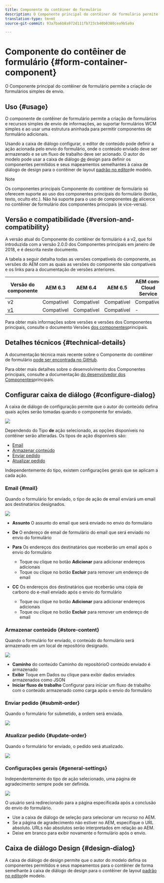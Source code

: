 ```yaml
---
title: Componente do contêiner de formulário
description: O Componente principal do contêiner de formulário permite a criação de formulários simples de envio.
translation-type: tm+mt
source-git-commit: 93a7ba6b8a972d111fb723cb40b0380cea9b5a9a

---
```



# Componente do contêiner de formulário {#form-container-component}

O Componente principal do contêiner de formulário permite a criação de formulários simples de envio.

## Uso {#usage}

O componente de contêiner de formulário permite a criação de formulários e recursos simples de envio de informações, ao suportar formulários WCM simples e ao usar uma estrutura aninhada para permitir componentes de formulário adicionais.

Usando a caixa de diálogo [](#configure-dialog) configurar, o editor de conteúdo pode definir a ação acionada pelo envio do formulário, onde o conteúdo enviado deve ser armazenado e se um fluxo de trabalho deve ser acionado. O autor do modelo pode usar a caixa de diálogo [de](#design-dialog) design para definir os componentes permitidos e seus mapeamentos semelhantes à caixa de diálogo de design para o contêiner de layout [padrão no editor](https://docs.adobe.com/content/help/en/experience-manager-cloud-service/sites/authoring/features/templates.html)de modelo.

>[!NOTE]
>
>Os componentes principais Componente do contêiner de formulário só oferecem suporte ao uso dos componentes principais do formulário (botão, texto, oculto etc.). Não há suporte para o uso de componentes [de](https://docs.adobe.com/content/help/en/experience-manager-65/authoring/siteandpage/default-components-foundation.html) alicerce no contêiner de formulário dos componentes principais (e vice-versa).

## Versão e compatibilidade {#version-and-compatibility}

A versão atual do Componente do contêiner de formulário é a v2, que foi introduzida com a versão 2.0.0 dos Componentes principais em janeiro de 2018, e é descrita neste documento.

A tabela a seguir detalha todas as versões compatíveis do componente, as versões do AEM com as quais as versões do componente são compatíveis e os links para a documentação de versões anteriores.

| Versão do componente | AEM 6.3 | AEM 6.4 | AEM 6.5 | AEM como Cloud Service |
|--- |--- |--- |--- |---|
| v2 | Compatível | Compatível | Compatível | Compatível |
| [v1](/help/components/v1/form-container-v1.md) | Compatível | Compatível | Compatível | - |

Para obter mais informações sobre versões e versões dos Componentes principais, consulte o documento Versões [dos componentes](/help/versions.md)principais.

## Detalhes técnicos {#technical-details}

A documentação técnica mais recente sobre o Componente do contêiner de formulário [pode ser encontrada no GitHub](https://adobe.com/go/aem_cmp_tech_form_container_v2).

Para obter mais detalhes sobre o desenvolvimento dos Componentes principais, consulte a documentação [do desenvolvedor dos Componentes](/help/developing/overview.md)principais.

## Configurar caixa de diálogo {#configure-dialog}

A caixa de diálogo de configuração permite que o autor do conteúdo defina quais ações serão tomadas quando o componente for enviado.

![](/help/assets/screen_shot_2018-01-12at122046.png)

Dependendo do Tipo **de** ação selecionado, as opções disponíveis no contêiner serão alteradas. Os tipos de ação disponíveis são:

* [Email](#mail)
* [Armazenar conteúdo](#store-content)
* [Enviar pedido](#submit-order)
* [Atualizar pedido](#update-order)

Independentemente do tipo, existem configurações [](#general-settings) gerais que se aplicam a cada ação.

### Email {#mail}

Quando o formulário for enviado, o tipo de ação de email enviará um email aos destinatários designados.

![](/help/assets/screen_shot_2018-01-12at122554.png)

* **Assunto** O assunto do email que será enviado no envio do formulário
* **De** O endereço de email de formulário do email que será enviado no envio do formulário
* **Para** Os endereços dos destinatários que receberão um email após o envio do formulário

   * Toque ou clique no botão **Adicionar** para adicionar endereços adicionais
   * Toque ou clique no botão **Excluir** para remover um endereço de email
* **CC** Os endereços dos destinatários que receberão uma cópia de carbono do e-mail enviado após o envio do formulário
   * Toque ou clique no botão **Adicionar** para adicionar endereços adicionais
   * Toque ou clique no botão **Excluir** para remover um endereço de email

### Armazenar conteúdo {#store-content}

Quando o formulário for enviado, o conteúdo do formulário será armazenado em um local de repositório designado.

![](/help/assets/screen_shot_2018-01-12at122538.png)

* **Caminho** do conteúdo Caminho do repositórioO conteúdo enviado é armazenado
* **Exibir** Toque em Dados ou clique para exibir dados enviados armazenados como JSON
* **Iniciar fluxo de trabalho** Configurar para iniciar um fluxo de trabalho com o conteúdo armazenado como carga após o envio do formulário

### Enviar pedido {#submit-order}

Quando o formulário for submetido, a ordem será enviada.

![](/help/assets/chlimage_1-3.png)

### Atualizar pedido {#update-order}

Quando o formulário for enviado, o pedido será atualizado.

![](/help/assets/chlimage_1-4.png)

### Configurações gerais {#general-settings}

Independentemente do tipo de ação selecionado, uma página de agradecimento sempre pode ser definida.

![](/help/assets/chlimage_1-5.png)

O usuário será redirecionado para a página especificada após a conclusão do envio do formulário.

* Use a caixa de diálogo de seleção para selecionar um recurso no AEM.
* Se a página de agradecimento não estiver no AEM, especifique o URL absoluto. URLs não absolutos serão interpretados em relação ao AEM.
* Deixe em branco para exibir novamente o formulário após o envio.

## Caixa de diálogo Design {#design-dialog}

A caixa de diálogo de design permite que o autor do modelo defina os componentes permitidos e seus mapeamentos para o contêiner de forma semelhante à caixa de diálogo de design para o contêiner de layout [padrão no editor](https://docs.adobe.com/content/help/en/experience-manager-cloud-service/sites/authoring/features/templates.html)de modelo.

